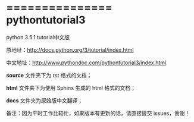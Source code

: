 
===============
pythontutorial3
===============

python 3.5.1 tutorial中文版

原地址：http://docs.python.org/3/tutorial/index.html

中文地址：http://www.pythondoc.com/pythontutorial3/index.html

**source** 文件夹下为 rst 格式的文档；

**html** 文件夹下为使用 Sphinx 生成的 html 格式的文档； 

**docs** 文件夹为原始版中文翻译；


备注：因为平时工作比较忙，如果版本有更新的话，请直接提交 issues，谢谢！
